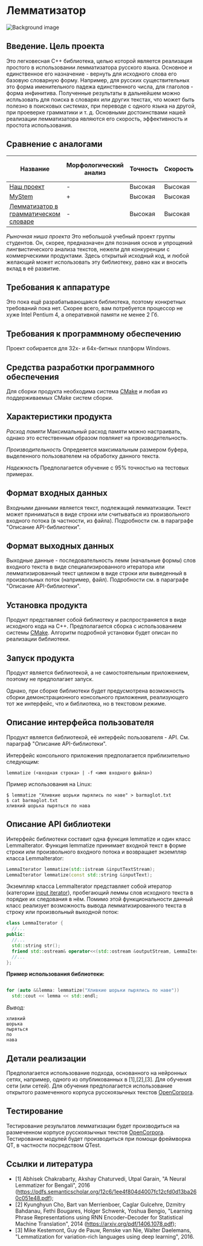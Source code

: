 # Лемматизатор
![Background image](https://github.com/spratskevich/Lemmatizer/blob/master/images/banner.png)

## Введение. Цель проекта
Это легковесная C++ библиотека, целью которой является реализация простого в использовании лемматизатора русского языка. Основное и единственное его назначение - вернуть для исходного слова его базовую словарную форму. Например, для русских существительных это форма именительного падежа единственного числа, для глаголов - форма инфинитива. Полученные результаты в дальнейшем можно испльзовать для поиска в словарях или других текстах, что может быть полезно в поисковых системах, при переводе с одного языка на другой, при проеверке грамматики и т. д. Основными достоинствами нашей реализации лемматизатора являются его скорость, эффективность и простота использования.

## Сравнение с аналогами
Название|Морфологический анализ|Точность|Скорость|Объём требуемой памяти
--------|----------------------|--------|--------|-----------------------
[Наш проект](https://github.com/spratskevich/Lemmatizer)|-|Высокая|Высокая|Небольшой
[MyStem](https://tech.yandex.ru/mystem/)|+|Высокая|Высокая|Средний
[Лемматизатор в грамматическом словаре](http://www.solarix.ru/for_developers/api/lemmatizator-api.shtml)|-|Высокая|Высокая|Небольшой

*Рыночная ниша проекта*
Это небольшой учебный проект группы студентов. Он, скорее, предназначен для познания основ и упрощений лингвистического анализа текстов, нежели для конкуренции с коммерческими продуктами. Здесь открытый исходный код, и любой желающий может использовать эту библиотеку, равно как и вносить вклад в её развитие. 

## Требования к аппаратуре
Это пока ещё разрабатывающаяся библиотека, поэтому конкретных требований пока нет. Скорее всего, вам потребуется процессор не хуже Intel Pentium 4, а оперативной памяти не менее 2 Гб. 

## Требования к программному обеспечению
Проект собирается для 32х- и 64х-битных платформ Windows.

## Средства разработки программного обеспечения
Для сборки продукта необходима система [CMake](https://cmake.org/) и любая из поддерживаемых CMake систем сборки.

## Характеристики продукта
*Расход памяти*
Максимальный расход памяти можно настраивать, однако это естественным образом повляиет на производительность.

*Производительность*
Опредеяется максимальным размером буфера, выделенного пользователем на обработку данного текста.

*Надежность*
Предполагается обучение с 95% точностью на тестовых примерах. 

## Формат входных данных
Входными данными является текст, подлежащий лемматизации. Текст может приниматься в виде строки или считываться из произвольного  входного потока (в частности, из файла). Подробности см. в параграфе "Описание API-библиотеки".

## Формат выходных данных
Выходные данные - последовательность лемм (начальные формы) слов входного текста в виде специализированного итератора или лемматизированный текст целиком в виде строки или выведенный в произвольных поток (например, файл). Подробности см. в параграфе "Описание API-библиотеки".

## Установка продукта
Продукт представляет собой библиотеку и распространяется в виде исходного кода на C++. Предполагается сборка с использованием 
системы [CMake](https://cmake.org/). Алгоритм подробной установки будет описан по реализации библиотеки.

## Запуск продукта
Продукт является библиотекой, а не самостоятельным приложением, поэтому не предполагает запуск.

Однако, при сборке библиотеки будет предусмотрена возможность сборки демонстрационного консольного приложения, реализующего тот же интерфейс, что и библиотека, но в текстовом режиме.

## Описание интерфейса пользователя
Продукт является библиотекой, её интерфейс пользователя - API. См. параграф "Описание API-библиотеки".

Интерфейс консольного приложения предполагается приблизительно следующим:
```
lemmatize (<входная строка> | -f <имя входного файла>)
```
Пример использования на Linux:
```
$ lemmatize "Хливкие шорьки пырялись по наве" > barmaglot.txt
$ cat barmaglot.txt
хливкий шорька пыряться по нава
```

## Описание API библиотеки
Интерфейс библиотеки составит одна функция lemmatize и один класс LemmaIterator. Функция lemmatize принимает входной текст в форме строки или произвольного входного потока и возвращает экземпляр класса LemmaIterator:
```C++
LemmaIterator lemmatize(std::istream &inputTextStream);
LemmaIterator lemmatize(const std::string &inputText);
```
Экземпляр класса LemmaIterator представляет собой итератор (категории [input iterator](http://www.cplusplus.com/reference/iterator/InputIterator/)), пробегающий леммы слов исходного текста в порядке их следования в нём. Помимо этой функциональности данный класс реализует возможность вывода лемматизированного текста в строку или произвольный выходной поток:
```C++
class LemmaIterator {
  //...
public:
  //...
  std::string str();
  friend std::ostream& operator<<(std::ostream &outputStream, LemmaIterator &lemmaIterator);
  //...
};
```

**Пример использования библиотеки:**
```C++

for (auto &&lemma: lemmatize("Хливкие шорьки пырялись по наве"))
  std::cout << lemma << std::endl;
```
*Вывод:*
```
хливкий
шорька
пыряться
по
нава
```

## Детали реализации
Предполагается использование подхода, основанного на нейронных сетях, например, одного из опубликованных в [1],[2],[3]. Для обучения сети (или сетей). Для обучения предполагается использование открытого размеченного корпуса русскоязычных текстов [OpenCorpora](http://opencorpora.org/).

## Тестирование
Тестирование результатов лемматизации будет производиться на размеченном корпусе русскоязычных текстов [OpenCorpora](http://opencorpora.org/).
Тестирование модулей будет производиться при помощи фреймворка QT, в частности посредством QTest.

## Ссылки и литература
* [1] Abhisek Chakrabarty, Akshay Chaturvedi, Utpal Garain, "A Neural Lemmatizer for Bengali", 2016 (https://pdfs.semanticscholar.org/12c6/1ee4f804d4007fc12cfd0d13ba260c051e48.pdf);
* [2] Kyunghyun Cho, Bart van Merrienboer, Caglar Gulcehre, Dzmitry Bahdanau, Fethi Bougares, Holger Schwenk, Yoshua Bengio, "Learning Phrase Representations using RNN Encoder–Decoder for Statistical Machine Translation", 2014 (https://arxiv.org/pdf/1406.1078.pdf);
* [3] Mike Kestemont, Guy de Pauw, Renske van Nie, Walter Daelemans, "Lemmatization for variation-rich languages using deep learning", 2016.
